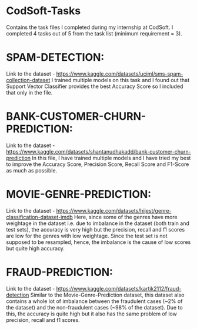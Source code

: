 # CodSoft-Tasks
Contains the task files I completed during my internship at CodSoft. I completed 4 tasks out of 5 from the task list (minimum requirement = 3). 

# SPAM-DETECTION:
Link to the dataset - https://www.kaggle.com/datasets/uciml/sms-spam-collection-dataset
I trained multiple models on this task and I found out that Support Vector Classifier provides the best Accuracy Score so I included 
that only in the file. 

# BANK-CUSTOMER-CHURN-PREDICTION:
Link to the dataset - https://www.kaggle.com/datasets/shantanudhakadd/bank-customer-churn-prediction
In this file, I have trained multiple models and I have tried my best to improve the Accuracy Score, Precision Score, Recall Score 
and F1-Score as much as possible. 

# MOVIE-GENRE-PREDICTION:
Link to the dataset - https://www.kaggle.com/datasets/hijest/genre-classification-dataset-imdb
Here, since some of the genres have more weightage in the dataset i.e. due to imbalance in the dataset (both train and test sets), 
the accuracy is very high but the precision, recall and f1 scores are low for the genres with low weightage. Since the test set is 
not supposed to be resampled, hence, the imbalance is the cause of low scores but quite high accuracy. 

# FRAUD-PREDICTION:
Link to the dataset - https://www.kaggle.com/datasets/kartik2112/fraud-detection
Similar to the Movie-Genre-Prediction dataset, this dataset also contains a whole lot of imbalance between the fraudulent cases (~2% of the dataset)
and the non-fraudulent cases (~98% of the dataset). Due to this, the accuracy is quite high but it also has the same problem of low 
precision, recall and f1 scores. 
